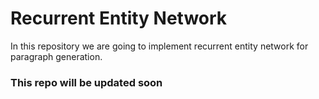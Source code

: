 # Recurrent Entity Network

In this repository we are going to implement recurrent entity network for paragraph generation.

### This repo will be updated soon
